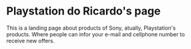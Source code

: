 # Playstation do Ricardo's page

This is a landing page about products of Sony, atually, Playstation's products. Where people can infor your e-mail and cellphone number to receive new offers.
